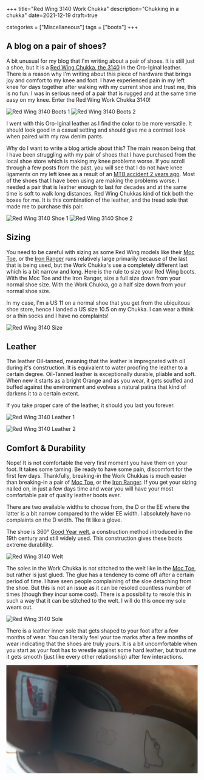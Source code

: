+++
title="Red Wing 3140 Work Chukka"
description="Chukking in a chukka"
date=2021-12-19
draft=true

categories = ["Miscellaneous"]
tags = ["boots"]
+++

## A blog on a pair of shoes?
A bit unusual for my blog that I'm writing about a pair of shoes. It is still just a shoe, but it is a 
[Red Wing Chukka, the 3140](https://www.redwingshoes.com/heritage/mens/Work-Chukka-03140.html?cgid=mens-heritage) in the Oro-Iginal
leather. There is a reason why I'm writing about this piece of hardware that brings joy and comfort to my knee and foot. I have
experienced pain in my left knee for days together after walking with my current shoe and trust me, this is no fun. I was
in serious need of a pair that is rugged and at the same time easy on my knee. Enter the Red Wing Work Chukka 3140!

![Red Wing 3140 Boots 1](/images/misc/boots/3140_Boots_1.jpg)
![Red Wing 3140 Boots 2](/images/misc/boots/3140_Boots_2.jpg)

I went with this Oro-Iginal leather as I find the color to be more versatile. It should look good in a casual setting and should
give me a contrast look when paired with my raw denim pants.

Why do I want to write a blog article about this? The main reason being that I have been struggling with my pair of shoes that
I have purchased from the local shoe store which is making my knee problems worse. If you scroll through a few posts from the past, 
you will see that I do not have knee ligaments on my left knee as a result of an [MTB accident 2 years ago](../acl-knee-injury-1).
Most of the shoes that I have been using are making the problems worse. I needed a pair that is leather enough to last for decades
and at the same time is soft to walk long distances. Red Wing Chukkas kind of tick both the boxes for me. It is this combination
of the leather, and the tread sole that made me to purchase this pair.

![Red Wing 3140 Shoe 1](/images/misc/boots/3140_Shoe_1.jpg)
![Red Wing 3140 Shoe 2](/images/misc/boots/3140_Shoe_2.jpg)

## Sizing
You need to be careful with sizing as some Red Wing models like their [Moc Toe](https://www.redwingshoes.com/heritage/mens/Classic-Moc-08138.html?cgid=mens-heritage), 
or the [Iron Ranger](https://www.redwingshoes.com/heritage/mens/Iron-Ranger-08083.html?cgid=mens-heritage) runs relatively large
primarily because of the last that is being used, but the Work Chukka's use a completely different last which is a bit narrow and long. Here
is the rule to size your Red Wing boots. With the Moc Toe and the Iron Ranger, size a full size down from your normal shoe size. 
With the Work Chukka, go a half size down from your normal shoe size. 

In my case, I'm a US 11 on a normal shoe that you get from the ubiquitous shoe store, hence I landed a US size 10.5 on my Chukka. I can
wear a think or a thin socks and I have no complaints!

![Red Wing 3140 Size](/images/misc/boots/3140_Size_1.jpg)

## Leather
The leather Oil-tanned, meaning that the leather is impregnated with oil during it's construction. It is equivalent to water proofing the leather
to a certain degree. Oil-Tanned leather is exceptionally durable, pliable and soft. When new it starts as a bright Orange and as
you wear, it gets scuffed and buffed against the environment and evolves a natural patina that kind of darkens it to a
certain extent. 

If you take proper care of the leather, it should you last you forever.

![Red Wing 3140 Leather 1](/images/misc/boots/3140_Leather_1.jpg)

![Red Wing 3140 Leather 2](/images/misc/boots/3140_Leather_2.jpg)

## Comfort & Durability
Nope! It is not comfortable the very first moment you have them on your foot. It takes some taming. Be ready to have some pain, discomfort
for the first few days. Thankfully, breaking-in the Work Chukkas is much easier than breaking-in a pair of [Moc Toe](https://www.redwingshoes.com/heritage/mens/Classic-Moc-08138.html?cgid=mens-heritage),
or the [Iron Ranger](https://www.redwingshoes.com/heritage/mens/Iron-Ranger-08083.html?cgid=mens-heritage). If you get your sizing
nailed on, in just a few days time and wear you will have your most comfortable pair of quality leather boots ever.

There are two available widths to choose from, the D or the EE where the latter is a bit narrow compared to the wider EE width. I
absolutely have no complaints on the D width. The fit like a glove.

The shoe is 360° [Good Year welt](https://en.wikipedia.org/wiki/Goodyear_welt), a construction method introduced in the 19th century and
still widely used. This construction gives these boots extreme durability. 

![Red Wing 3140 Welt](/images/misc/boots/3140_Welt_1.jpg)

The soles in the Work Chukka is not stitched to the welt like in the [Moc Toe](https://www.redwingshoes.com/heritage/mens/Classic-Moc-08138.html?cgid=mens-heritage), 
but rather is just glued. The glue has a tendency to come off after a certain period of time. I have seen people complaining
of the sloe detaching from the shoe. But this is not an issue as it can be resoled countless number of times (though they incur some cost).
There is a possibility to resole this in such a way that it can be stitched to the welt. I will do this once my sole wears out.

![Red Wing 3140 Sole](/images/misc/boots/3140_Inner_Sole_1.jpg)

There is a leather inner sole that gets shaped to your foot after a few months of wear. You can literally feel your toe marks
after a few months of wear indicating that the shoes are truly yours. It is a bit uncomfortable when you start as your foot has
to wrestle against some hard leather, but trust me it gets smooth (just like every other relationship) after few interactions.

![Red Wing 3140 Sole](/images/misc/3140_6.jpg)

